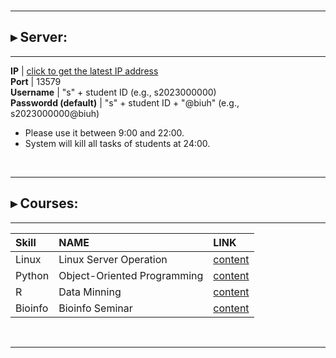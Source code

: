 <img src="https://fzhang.bioinfo-lab.com/img/white.png" height="1" width='500'>

---------------------------------------

## ▸ Server:

---------------------------------------

 **IP**                  | [click to get the latest IP address](https://www.bioinfo-lab.com/ip.txt)                   
 **Port**                | 13579                                        
 **Username**            | "s" + student ID (e.g., s2023000000)         
 **Passwordd (default)** | "s" + student ID + "@biuh" (e.g., s2023000000@biuh) 

* Please use it between 9:00 and 22:00.
* System will kill all tasks of students at 24:00. 


&nbsp;&nbsp;

---------------------------------------

## ▸ Courses:

---------------------------------------

| Skill | NAME | LINK |
|:---------|:---------|:---------|
| Linux | Linux Server Operation | [content](/courses/Linux_Server_Operation)|
| Python | Object-Oriented Programming | [content](/courses/Object_Oriented_Programming)|
| R | Data Minning |  [content](/courses/Data_Mining)|
| Bioinfo | Bioinfo Seminar |  [content](/courses/Bioinfo_Seminar)|

&nbsp;&nbsp;

---------------------------------------








